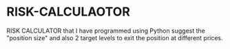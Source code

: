 # RISK-CALCULAOTOR
RISK CALCULATOR that I have programmed using Python  suggest the "position size" and also 2 target levels to exit the position at different prices.

